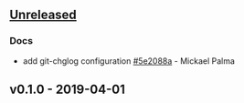 <a name="unreleased"></a>
## [Unreleased]

### Docs
- add git-chglog configuration [#5e2088a](https://github.com/argus-api-team/jefe/commit/5e2088a) - Mickael Palma


<a name="v0.1.0"></a>
## v0.1.0 - 2019-04-01

[Unreleased]: https://github.com/argus-api-team/jefe/compare/v0.1.0...HEAD
